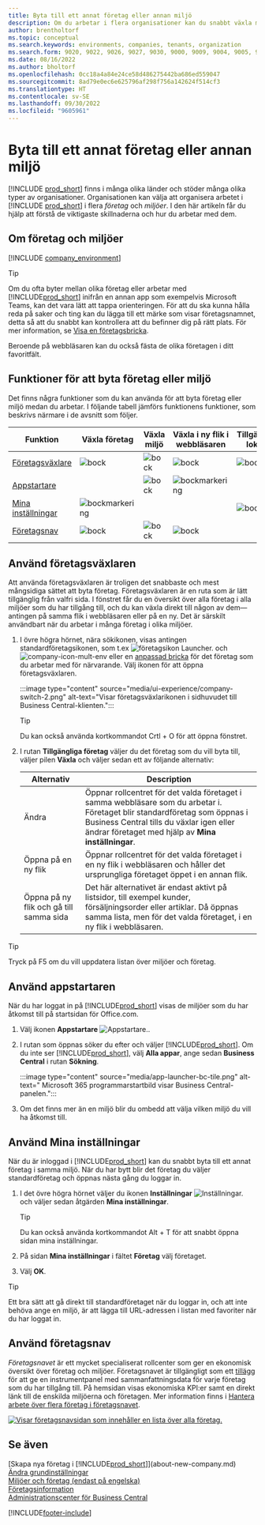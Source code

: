 ```yaml
---
title: Byta till ett annat företag eller annan miljö
description: Om du arbetar i flera organisationer kan du snabbt växla mellan olika miljöer och företag.
author: brentholtorf
ms.topic: conceptual
ms.search.keywords: environments, companies, tenants, organization
ms.search.form: 9020, 9022, 9026, 9027, 9030, 9000, 9009, 9004, 9005, 9024, 9006, 9007, 9010, 9016, 9017
ms.date: 08/16/2022
ms.author: bholtorf
ms.openlocfilehash: 0cc18a4a84e24ce58d486275442ba686ed559047
ms.sourcegitcommit: 8ad79e0ec6e625796af298f756a142624f514cf3
ms.translationtype: HT
ms.contentlocale: sv-SE
ms.lasthandoff: 09/30/2022
ms.locfileid: "9605961"
---
```

# <a name="switching-to-another-company-or-environment"></a>Byta till ett annat företag eller annan miljö

[!INCLUDE [prod_short](includes/prod_short.md)] finns i många olika länder och stöder många olika typer av organisationer. Organisationen kan välja att organisera arbetet i [!INCLUDE [prod_short](includes/prod_short.md)] i flera *företag* och *miljöer*. I den här artikeln får du hjälp att förstå de viktigaste skillnaderna och hur du arbetar med dem.

## <a name="about-companies-and-environments"></a>Om företag och miljöer

[!INCLUDE [company_environment](includes/company_environment.md)]

> [!TIP]
> Om du ofta byter mellan olika företag eller arbetar med [!INCLUDE[prod_short](includes/prod_short.md)] inifrån en annan app som exempelvis Microsoft Teams, kan det vara lätt att tappa orienteringen. För att du ska kunna hålla reda på saker och ting kan du lägga till ett märke som visar företagsnamnet, detta så att du snabbt kan kontrollera att du befinner dig på rätt plats. För mer information, se [Visa en företagsbricka](admin-company-information.md#badge).
> 
> Beroende på webbläsaren kan du också fästa de olika företagen i ditt favoritfält.  

<!--
[!INCLUDE [about-ui-learn](includes/about-ui-learn.md)]-->

## <a name="features-for-switching-company-or-environment"></a>Funktioner för att byta företag eller miljö

Det finns några funktioner som du kan använda för att byta företag eller miljö medan du arbetar. I följande tabell jämförs funktionens funktioner, som beskrivs närmare i de avsnitt som följer.

|Funktion|Växla företag|Växla miljö|Växla i ny flik i webbläsaren| Tillgänglig lokalt|
|-------|--------------|------------------|-------------------------|----------------------|
|[Företagsväxlare](#use-the-company-switcher)|![bock](media/check.png "kontroll")|![bock](media/check.png "kontroll")|![bock](media/check.png "kontroll")|![bock](media/check.png "kontroll")|
|[Appstartare](#use-the-app-launcher)||![bock](media/check.png "kontroll")|![bockmarkering](media/check.png "kontroll")||
|[Mina inställningar](#use-my-settings)|![bockmarkering](media/check.png "kontroll")|||![bock](media/check.png "kontroll")|
|[Företagsnav](#use-company-hub)|![bock](media/check.png "kontroll")|![bock](media/check.png "kontroll")|![bock](media/check.png "kontroll")||

## <a name="use-the-company-switcher"></a>Använd företagsväxlaren

Att använda företagsväxlaren är troligen det snabbaste och mest mångsidiga sättet att byta företag. Företagsväxlaren är en ruta som är lätt tillgänglig från valfri sida. I fönstret får du en översikt över alla företag i alla miljöer som du har tillgång till, och du kan växla direkt till någon av dem&mdash;antingen på samma flik i webbläsaren eller på en ny. Det är särskilt användbart när du arbetar i många företag i olika miljöer.

1. I övre högra hörnet, nära sökikonen, visas antingen standardföretagsikonen, som t.ex ![företagsikon Launcher.](media/ui-experience/company-icon.png "Visar företagsväxlingsikonen som används när det finns en enda miljö") och ![company-icon-mult-env](media/ui-experience/company-icon-multi-env.png "Visar företagsväxlingsikonen som används när det finns flera miljöer") eller en [anpassad bricka](admin-company-information.md#badge) för det företag som du arbetar med för närvarande. Välj ikonen för att öppna företagsväxlaren.

   :::image type="content" source="media/ui-experience/company-switch-2.png" alt-text="Visar företagsväxlarikonen i sidhuvudet till Business Central-klienten.":::  

   > [!TIP]
   > Du kan också använda kortkommandot Crtl + O för att öppna fönstret.
2. I rutan **Tillgängliga företag** väljer du det företag som du vill byta till, väljer pilen **Växla** och väljer sedan ett av följande alternativ:

   |Alternativ|Description|
   |------|-----------|
   |Ändra|Öppnar rollcentret för det valda företaget i samma webbläsare som du arbetar i. Företaget blir standardföretag som öppnas i Business Central tills du växlar igen eller ändrar företaget med hjälp av **Mina inställningar**. |
   |Öppna på en ny flik|Öppnar rollcentret för det valda företaget i en ny flik i webbläsaren och håller det ursprungliga företaget öppet i en annan flik.|
   |Öppna på ny flik och gå till samma sida|Det här alternativet är endast aktivt på listsidor, till exempel kunder, försäljningsorder eller artiklar. Då öppnas samma lista, men för det valda företaget, i en ny flik i webbläsaren. |

> [!TIP]
> Tryck på F5 om du vill uppdatera listan över miljöer och företag.

## <a name="use-the-app-launcher"></a>Använd appstartaren

När du har loggat in på [!INCLUDE[prod_short](includes/prod_short.md)] visas de miljöer som du har åtkomst till på startsidan för Office.com.  

1. Välj ikonen **Appstartare** ![Appstartare.](media/app-launcher-icon.png "Programmarstartbild ger till gång till fler funktioner").
2. I rutan som öppnas söker du efter och väljer [!INCLUDE[prod_short](includes/prod_short.md)]. Om du inte ser [!INCLUDE[prod_short](includes/prod_short.md)], välj **Alla appar**, ange sedan **Business Central** i rutan **Sökning**.

   :::image type="content" source="media/app-launcher-bc-tile.png" alt-text=" Microsoft 365 programmarstartbild visar Business Central-panelen.":::  

3. Om det finns mer än en miljö blir du ombedd att välja vilken miljö du vill ha åtkomst till.

<!--
The following image shows tiles for accessing production and sandbox environments on the Dynamics 365 Home page.

:::image type="content" source="media/app-picker-environments.png" alt-text="The Dynamics 365 Home page showing production and sandbox environments.":::
-->
## <a name="use-my-settings"></a>Använd Mina inställningar

När du är inloggad i [!INCLUDE[prod_short](includes/prod_short.md)] kan du snabbt byta till ett annat företag i samma miljö. När du har bytt blir det företag du väljer standardföretag och öppnas nästa gång du loggar in.

1. I det övre högra hörnet väljer du ikonen **Inställningar** ![Inställningar.](media/ui-experience/settings_icon_small.png "Inställningsikon för rollcenter") och väljer sedan åtgärden **Mina inställningar**.

    > [!TIP]
    > Du kan också använda kortkommandot Alt + T för att snabbt öppna sidan mina inställningar.

2. På sidan **Mina inställningar** i fältet **Företag** välj företaget.  
3. Välj **OK**.

> [!TIP]
> Ett bra sätt att gå direkt till standardföretaget när du loggar in, och att inte behöva ange en miljö, är att lägga till URL-adressen i listan med favoriter när du har loggat in.

## <a name="use-company-hub"></a>Använd företagsnav

*Företagsnavet* är ett mycket specialiserat rollcenter som ger en ekonomisk översikt över företag och miljöer. Företagsnavet är tillgängligt som ett [tillägg](ui-extensions-company-hub.md) för att ge en instrumentpanel med sammanfattningsdata för varje företag som du har tillgång till. På hemsidan visas ekonomiska KPI:er samt en direkt länk till de enskilda miljöerna och företagen. Mer information finns i [Hantera arbete över flera företag i företagsnavet](company-hub.md).

[![Visar företagsnavsidan som innehåller en lista över alla företag.](media/company-hub.png)](media/company-hub.png#lightbox)  

## <a name="see-also"></a>Se även

[Skapa nya företag i [!INCLUDE[prod_short](includes/prod_short.md)]](about-new-company.md)  
[Ändra grundinställningar](ui-change-basic-settings.md)  
[Miljöer och företag (endast på engelska)](/dynamics365/business-central/dev-itpro/administration/tenant-environment-topology)  
[Företagsinformation](admin-company-information.md)  
[Administrationscenter för Business Central](/dynamics365/business-central/dev-itpro/administration/tenant-admin-center)  

[!INCLUDE[footer-include](includes/footer-banner.md)]
